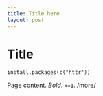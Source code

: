 ```yaml
---
title: Title here
layout: post
---
```


# Title


```{r}
install.packages(c("httr"))
```

Page content. *Bold*. `x=1`. /more/




